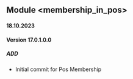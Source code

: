 ## Module <membership_in_pos>

#### 18.10.2023
#### Version 17.0.1.0.0
##### ADD
- Initial commit for Pos Membership

